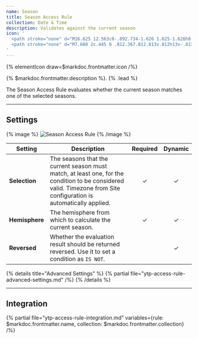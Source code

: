 ```yaml
---
name: Season
title: Season Access Rule
collection: Date & Time
description: Validates against the current season
icon: '
  <path stroke="none" d="M16.625 12.563c0-.892.734-1.626 1.625-1.626h8.125v3.25H18.25a1.633 1.633 0 01-1.625-1.624zm-13 3.25h6.5c.891 0 1.625.733 1.625 1.624 0 .892-.734 1.625-1.625 1.625h-6.5v-3.25z"/>
  <path stroke="none" d="M7.688 2c.445 0 .812.367.812.813v.812h13v-.813c0-.445.367-.812.813-.812.445 0 .812.367.812.813v.812h1.625A3.265 3.265 0 0128 6.875V24.75A3.265 3.265 0 0124.75 28H5.25A3.265 3.265 0 012 24.75V6.875a3.265 3.265 0 013.25-3.25h1.625v-.813c0-.445.367-.812.813-.812zM3.625 8.5v16.25c0 .891.734 1.625 1.625 1.625h19.5c.891 0 1.625-.734 1.625-1.625V8.5H3.625z"/>
'
---
```


{% elementIcon draw=$markdoc.frontmatter.icon /%}

{% $markdoc.frontmatter.description %}. {% .lead %}

The Season Access Rule evaluates whether the current season matches one of the selected seasons.

---

## Settings

{% image %}
![Season Access Rule](/next/assets/ytp/access/rule-season.webp)
{% /image %}

| Setting | Description | Required | Dynamic |
| ------- | ----------- | :------: | :-----: |
| **Selection** | The seasons that the current season must match, at least one, for the condition to be considered valid. Timezone from Site configuration is automatically applied. | &#x2713; | &#x2713; |
| **Hemisphere** | The hemisphere from which to calculate the current season. | &#x2713; | &#x2713; |
| **Reversed** | Whether the evaluation result should be returned reversed. Use it to set a condition as `IS NOT`. | | &#x2713; |

{% details title="Advanced Settings" %}
    {% partial file="ytp-access-rule-advanced-settings.md" /%}
{% /details %}

---

## Integration

{% partial file="ytp-access-rule-integration.md" variables={rule: $markdoc.frontmatter.name, collection: $markdoc.frontmatter.collection} /%}
